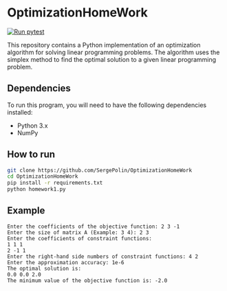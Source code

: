 # OptimizationHomeWork
[![Run pytest](https://github.com/SergePolin/OptimizationHomeWork/actions/workflows/main.yml/badge.svg)](https://github.com/SergePolin/OptimizationHomeWork/actions/workflows/main.yml)

This repository contains a Python implementation of an optimization algorithm for solving linear programming problems. The algorithm uses the simplex method to find the optimal solution to a given linear programming problem.

## Dependencies

To run this program, you will need to have the following dependencies installed:

- Python 3.x
- NumPy

## How to run

```bash
git clone https://github.com/SergePolin/OptimizationHomeWork
cd OptimizationHomeWork
pip install -r requirements.txt
python homework1.py
```

## Example

```
Enter the coefficients of the objective function: 2 3 -1
Enter the size of matrix A (Example: 3 4): 2 3
Enter the coefficients of constraint functions:
1 1 1
2 -1 1
Enter the right-hand side numbers of constraint functions: 4 2
Enter the approximation accuracy: 1e-6
The optimal solution is:
0.0 0.0 2.0
The minimum value of the objective function is: -2.0
```
